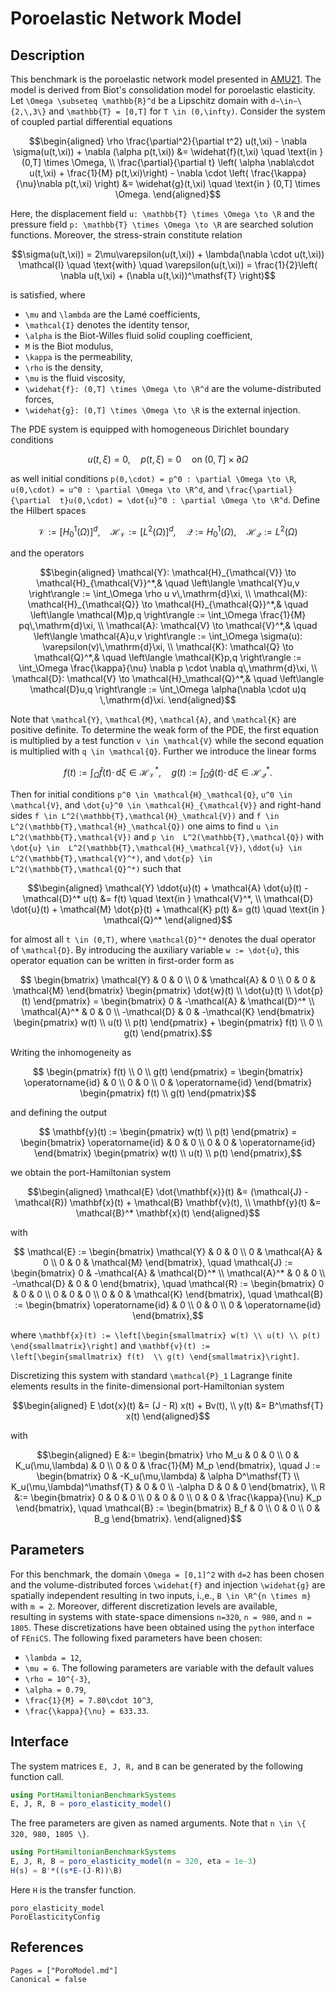 # Poroelastic Network Model

## Description
This benchmark is the poroelastic network model presented in [AMU21](@cite). 
The model is derived from Biot's consolidation model 
for poroelastic elasticity. Let ``\Omega \subseteq \mathbb{R}^d`` be a Lipschitz 
domain with ``d~\in~\{2,\,3\}`` and ``\mathbb{T} = [0,T]`` for ``T \in (0,\infty)``.
Consider the system of coupled partial differential equations
```math
\begin{aligned}
 \rho \frac{\partial^2}{\partial t^2} u(t,\xi) - \nabla \sigma(u(t,\xi)) + 
 \nabla (\alpha p(t,\xi)) &= \widehat{f}(t,\xi) \quad \text{in } (0,T] \times 
\Omega, \\ 
 \frac{\partial}{\partial t} \left( \alpha \nabla\cdot u(t,\xi) + 
 \frac{1}{M} p(t,\xi)\right) - \nabla \cdot \left( \frac{\kappa}{\nu}\nabla 
p(t,\xi) \right) &= \widehat{g}(t,\xi) \quad \text{in } (0,T] \times \Omega.
\end{aligned}
```
Here, the displacement field ``u: \mathbb{T} \times \Omega \to \R`` and the 
pressure field ``p: \mathbb{T} \times \Omega \to \R`` are searched solution 
functions. Moreover, the stress-strain constitute relation
```math
\sigma(u(t,\xi)) = 2\mu\varepsilon(u(t,\xi)) + 
\lambda(\nabla \cdot u(t,\xi)) \mathcal{I} \quad \text{with} \quad 
\varepsilon(u(t,\xi)) = \frac{1}{2}\left( \nabla u(t,\xi) + (\nabla u(t,\xi))^\mathsf{T} 
\right)
```
is satisfied, where
- ``\mu`` and ``\lambda`` are the Lamé coefficients,
- ``\mathcal{I}`` denotes the identity tensor,
- ``\alpha`` is the Biot-Willes fluid solid coupling coefficient,
- ``M`` is the Biot modulus,
- ``\kappa`` is the permeability,
- ``\rho`` is the density,
- ``\mu`` is the fluid viscosity,
- ``\widehat{f}: (0,T] \times \Omega \to \R^d`` are the volume-distributed forces,
- ``\widehat{g}: (0,T] \times \Omega \to \R`` is the external injection.


The PDE system is equipped with homogeneous Dirichlet boundary conditions
```math
 u(t,\xi) = 0, \quad p(t,\xi) = 0 \quad \text{on 
} (0,T] \times \partial \Omega
```
as well initial conditions ``p(0,\cdot) = p^0 : \partial \Omega \to \R``, 
``u(0,\cdot) = u^0 : \partial \Omega \to \R^d``, and ``\frac{\partial}{\partial 
t}u(0,\cdot) = \dot{u}^0 : \partial \Omega \to \R^d``. Define the Hilbert spaces
```math
 \mathcal{V} := \left[H_0^1(\Omega)\right]^d,\quad \mathcal{H}_{\mathcal{V}} := 
\left[L^2(\Omega)\right]^d, \quad \mathcal{Q} := H_0^1(\Omega),\quad 
\mathcal{H}_{\mathcal{Q}} := L^2(\Omega)
```
and the operators
```math
\begin{aligned}
\mathcal{Y}: \mathcal{H}_{\mathcal{V}} \to \mathcal{H}_{\mathcal{V}}^*,& \quad \left\langle \mathcal{Y}u,v \right\rangle := \int_\Omega \rho u 
v\,\mathrm{d}\xi, \\
\mathcal{M}: \mathcal{H}_{\mathcal{Q}} \to \mathcal{H}_{\mathcal{Q}}^*,& 
\quad \left\langle \mathcal{M}p,q \right\rangle := \int_\Omega \frac{1}{M} 
pq\,\mathrm{d}\xi, \\
\mathcal{A}: \mathcal{V} \to \mathcal{V}^*,& 
\quad \left\langle \mathcal{A}u,v \right\rangle := \int_\Omega 
\sigma(u): \varepsilon(v)\,\mathrm{d}\xi, \\
\mathcal{K}: \mathcal{Q} \to \mathcal{Q}^*,& 
\quad \left\langle \mathcal{K}p,q \right\rangle := \int_\Omega 
\frac{\kappa}{\nu} \nabla p \cdot \nabla q\,\mathrm{d}\xi, \\
\mathcal{D}: \mathcal{V} \to \mathcal{H}_\mathcal{Q}^*,& 
\quad \left\langle \mathcal{D}u,q \right\rangle := \int_\Omega \alpha(\nabla 
\cdot u)q \,\mathrm{d}\xi.
\end{aligned}
```

Note that ``\mathcal{Y}``, ``\mathcal{M}``, ``\mathcal{A}``, and ``\mathcal{K}`` are 
positive definite.
To determine the weak form of the PDE, the first equation is 
multiplied by a test function ``v \in \mathcal{V}`` while the second equation is 
multiplied with ``q \in \mathcal{Q}``. Further we introduce the linear forms
```math
 f(t) := \int_\Omega \widehat{f}(t) \cdot \,\mathrm{d} \xi \in 
\mathcal{H}_{\mathcal{V}}^*, \quad 
 g(t) := \int_\Omega \widehat{g}(t) \cdot \,\mathrm{d} \xi \in 
\mathcal{H}_{\mathcal{Q}}^*.
```
Then for initial conditions ``p^0 \in \mathcal{H}_\mathcal{Q}``, ``u^0 \in 
\mathcal{V}``, and ``\dot{u}^0 \in \mathcal{H}_{\mathcal{V}}`` and right-hand 
sides ``f \in L^2(\mathbb{T},\mathcal{H}_\mathcal{V})`` and ``f \in 
L^2(\mathbb{T},\mathcal{H}_\mathcal{Q})`` one aims to find ``u \in 
L^2(\mathbb{T},\mathcal{V})`` and ``p \in 
L^2(\mathbb{T},\mathcal{Q})`` with ``\dot{u} \in 
L^2(\mathbb{T},\mathcal{H}_\mathcal{V})``, ``\ddot{u} \in 
L^2(\mathbb{T},\mathcal{V}^*)``, and ``\dot{p} \in 
L^2(\mathbb{T},\mathcal{Q}^*)`` such that
```math
\begin{aligned}
 \mathcal{Y} \ddot{u}(t) + \mathcal{A} \dot{u}(t) - \mathcal{D}^* u(t) &= f(t) 
\quad \text{in }  \mathcal{V}^*, \\
\mathcal{D} \dot{u}(t) + \mathcal{M} \dot{p}(t) + \mathcal{K} p(t) &= g(t) 
\quad \text{in } \mathcal{Q}^*
\end{aligned}
```
for almost all ``t \in (0,T)``, where ``\mathcal{D}^*`` denotes the dual operator 
of ``\mathcal{D}``. By introducing the auxiliary variable ``w := \dot{u}``, this 
operator equation can be written in first-order form as
```math
 \begin{bmatrix}
 \mathcal{Y} & 0 & 0 \\ 0 & \mathcal{A} & 0 \\ 0 & 0 & \mathcal{M}
 \end{bmatrix} \begin{pmatrix} \dot{w}(t) \\ \dot{u}(t) \\ \dot{p}(t) 
\end{pmatrix} = 
 \begin{bmatrix}
 0 & -\mathcal{A} & \mathcal{D}^* \\ \mathcal{A}^* & 0 & 0 \\ -\mathcal{D} & 0 
& -\mathcal{K}
 \end{bmatrix} \begin{pmatrix} w(t) \\ u(t) \\ p(t) \end{pmatrix} + 
\begin{pmatrix} f(t) \\ 0 \\ g(t) \end{pmatrix}.
```
Writing the inhomogeneity as
```math
 \begin{pmatrix} f(t) \\ 0 \\ g(t) \end{pmatrix} = \begin{bmatrix} 
\operatorname{id} & 0 \\ 0 & 0 \\ 0 & \operatorname{id} \end{bmatrix} 
\begin{pmatrix} f(t) \\ g(t) \end{pmatrix}
```
and defining the output
```math
 \mathbf{y}(t) := \begin{pmatrix} w(t) \\ p(t) \end{pmatrix} = \begin{bmatrix} 
\operatorname{id} & 0 & 0 \\ 0 & 0 & \operatorname{id} \end{bmatrix} 
\begin{pmatrix} w(t) \\ u(t) \\ p(t) \end{pmatrix},
```
we obtain the port-Hamiltonian system
```math
\begin{aligned}
 \mathcal{E} \dot{\mathbf{x}}(t) &= (\mathcal{J} - \mathcal{R}) \mathbf{x}(t) + 
\mathcal{B}   \mathbf{v}(t), \\
 \mathbf{y}(t) &= \mathcal{B}^* \mathbf{x}(t)
\end{aligned}
```
with 
```math
 \mathcal{E} := \begin{bmatrix}
 \mathcal{Y} & 0 & 0 \\ 0 & \mathcal{A} & 0 \\ 0 & 0 & \mathcal{M}
 \end{bmatrix}, \quad \mathcal{J} := \begin{bmatrix}
 0 & -\mathcal{A} & \mathcal{D}^* \\ \mathcal{A}^* & 0 & 0 \\ -\mathcal{D} & 0 
& 0
 \end{bmatrix}, \quad \mathcal{R} := \begin{bmatrix}
 0 & 0 & 0 \\ 0 & 0 & 0 \\ 0 & 0 
& \mathcal{K}
 \end{bmatrix}, \quad \mathcal{B} := \begin{bmatrix} 
\operatorname{id} & 0 \\ 0 & 0 \\ 0 & \operatorname{id} \end{bmatrix},
```
where ``\mathbf{x}(t) := \left[\begin{smallmatrix} w(t) \\ u(t) \\ p(t) 
\end{smallmatrix}\right]`` and ``\mathbf{v}(t) := \left[\begin{smallmatrix} f(t) 
\\ g(t) \end{smallmatrix}\right]``. 

Discretizing this system with standard ``\mathcal{P}_1`` Lagrange finite elements 
results in the finite-dimensional port-Hamiltonian system 
```math
\begin{aligned}
 E \dot{x}(t) &= (J - R) x(t) + Bv(t), \\
         y(t) &= B^\mathsf{T} x(t)
\end{aligned}
```
with 
```math
\begin{aligned}
 E &:= \begin{bmatrix}
 \rho M_u & 0 & 0 \\ 0 & K_u(\mu,\lambda) & 0 \\ 0 & 0 & \frac{1}{M} M_p
 \end{bmatrix}, \quad J := \begin{bmatrix}
 0 & -K_u(\mu,\lambda) & \alpha D^\mathsf{T} \\ K_u(\mu,\lambda)^\mathsf{T} & 0 & 0 \\ 
-\alpha D & 0 & 0
 \end{bmatrix}, \\ R &:= \begin{bmatrix}
 0 & 0 & 0 \\ 0 & 0 & 0 \\ 0 & 0 
& \frac{\kappa}{\nu} K_p
 \end{bmatrix}, \quad \mathcal{B} := \begin{bmatrix} B_f & 0 \\ 0 & 0 \\ 0 & 
B_g \end{bmatrix}.
\end{aligned}
```

## Parameters
For this benchmark, the domain ``\Omega = [0,1]^2`` with ``d=2`` has been chosen 
and the volume-distributed forces ``\widehat{f}`` and injection ``\widehat{g}`` are 
spatially independent resulting in two inputs, i.\,e., ``B \in \R^{n \times m}`` 
with ``m = 2``. Moreover, different discretization levels are available,  
resulting in systems with state-space dimensions ``n=320``, ``n = 980``, and ``n = 
1805``. These discretizations have been obtained using the `python` 
interface of `FEniCS`. The following fixed parameters have been chosen:
- ``\lambda = 12``,
- ``\mu = 6``.
The following parameters are variable with the default values
- ``\rho = 10^{-3}``,
- ``\alpha = 0.79``,
- ``\frac{1}{M} = 7.80\cdot 10^3``,
- ``\frac{\kappa}{\nu} = 633.33``.

## Interface

The system matrices ``E, J, R,`` and ``B`` can be generated by the following function call.
```julia
using PortHamiltonianBenchmarkSystems
E, J, R, B = poro_elasticity_model()
```

The free parameters are given as named arguments. Note that ``n \in \{ 320, 980, 1805 \}``.
```julia
using PortHamiltonianBenchmarkSystems
E, J, R, B = poro_elasticity_model(n = 320, eta = 1e-3)
H(s) = B'*((s*E-(J-R))\B)
```
Here `H` is the transfer function.

```@docs
poro_elasticity_model
PoroElasticityConfig
```

## References
```@bibliography
Pages = ["PoroModel.md"]
Canonical = false
```
